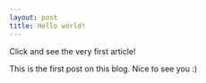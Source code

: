 ```yaml
---
layout: post
title: Hello world!
---
```


Click and see the very first article!

This is the first post on this blog. Nice to see you :)
